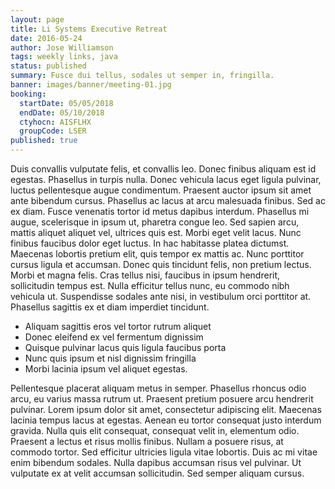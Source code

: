 ```yaml
---
layout: page
title: Li Systems Executive Retreat
date: 2016-05-24
author: Jose Williamson
tags: weekly links, java
status: published
summary: Fusce dui tellus, sodales ut semper in, fringilla.
banner: images/banner/meeting-01.jpg
booking:
  startDate: 05/05/2018
  endDate: 05/10/2018
  ctyhocn: AISFLHX
  groupCode: LSER
published: true
---
```

Duis convallis vulputate felis, et convallis leo. Donec finibus aliquam est id egestas. Phasellus in turpis nulla. Donec vehicula lacus eget ligula pulvinar, luctus pellentesque augue condimentum. Praesent auctor ipsum sit amet ante bibendum cursus. Phasellus ac lacus at arcu malesuada finibus. Sed ac ex diam. Fusce venenatis tortor id metus dapibus interdum. Phasellus mi augue, scelerisque in ipsum ut, pharetra congue leo. Sed sapien arcu, mattis aliquet aliquet vel, ultrices quis est.
Morbi eget velit lacus. Nunc finibus faucibus dolor eget luctus. In hac habitasse platea dictumst. Maecenas lobortis pretium elit, quis tempor ex mattis ac. Nunc porttitor cursus ligula et accumsan. Donec quis tincidunt felis, non pretium lectus. Morbi et magna felis. Cras tellus nisi, faucibus in ipsum hendrerit, sollicitudin tempus est. Nulla efficitur tellus nunc, eu commodo nibh vehicula ut. Suspendisse sodales ante nisi, in vestibulum orci porttitor at. Phasellus sagittis ex et diam imperdiet tincidunt.

* Aliquam sagittis eros vel tortor rutrum aliquet
* Donec eleifend ex vel fermentum dignissim
* Quisque pulvinar lacus quis ligula faucibus porta
* Nunc quis ipsum et nisl dignissim fringilla
* Morbi lacinia ipsum vel aliquet egestas.

Pellentesque placerat aliquam metus in semper. Phasellus rhoncus odio arcu, eu varius massa rutrum ut. Praesent pretium posuere arcu hendrerit pulvinar. Lorem ipsum dolor sit amet, consectetur adipiscing elit. Maecenas lacinia tempus lacus at egestas. Aenean eu tortor consequat justo interdum gravida. Nulla quis elit consequat, consequat velit in, elementum odio. Praesent a lectus et risus mollis finibus. Nullam a posuere risus, at commodo tortor. Sed efficitur ultricies ligula vitae lobortis. Duis ac mi vitae enim bibendum sodales. Nulla dapibus accumsan risus vel pulvinar. Ut vulputate ex at velit accumsan sollicitudin. Sed semper aliquam cursus.
